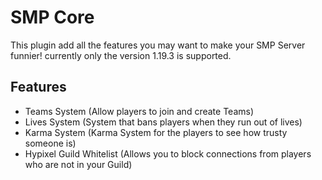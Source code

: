 # SMP Core

This plugin add all the features you may want to make your SMP Server funnier!
currently only the version 1.19.3 is supported.

## Features

- Teams System (Allow players to join and create Teams)
- Lives System (System that bans players when they run out of lives)
- Karma System (Karma System for the players to see how trusty someone is)
- Hypixel Guild Whitelist (Allows you to block connections from players who are not in your Guild)


